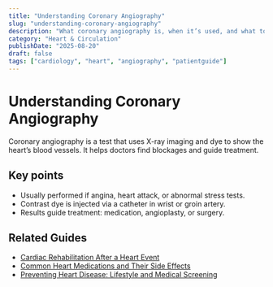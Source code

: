 ```yaml
---
title: "Understanding Coronary Angiography"
slug: "understanding-coronary-angiography"
description: "What coronary angiography is, when it’s used, and what to expect before, during, and after the procedure."
category: "Heart & Circulation"
publishDate: "2025-08-20"
draft: false
tags: ["cardiology", "heart", "angiography", "patientguide"]
---
```


# Understanding Coronary Angiography

Coronary angiography is a test that uses X-ray imaging and dye to show the heart’s blood vessels. It helps doctors find blockages and guide treatment.

## Key points
- Usually performed if angina, heart attack, or abnormal stress tests.  
- Contrast dye is injected via a catheter in wrist or groin artery.  
- Results guide treatment: medication, angioplasty, or surgery.  

## Related Guides
- [Cardiac Rehabilitation After a Heart Event](/guides/cardiac-rehabilitation/)  
- [Common Heart Medications and Their Side Effects](/guides/common-heart-medications/)  
- [Preventing Heart Disease: Lifestyle and Medical Screening](/guides/preventing-heart-disease/)  

